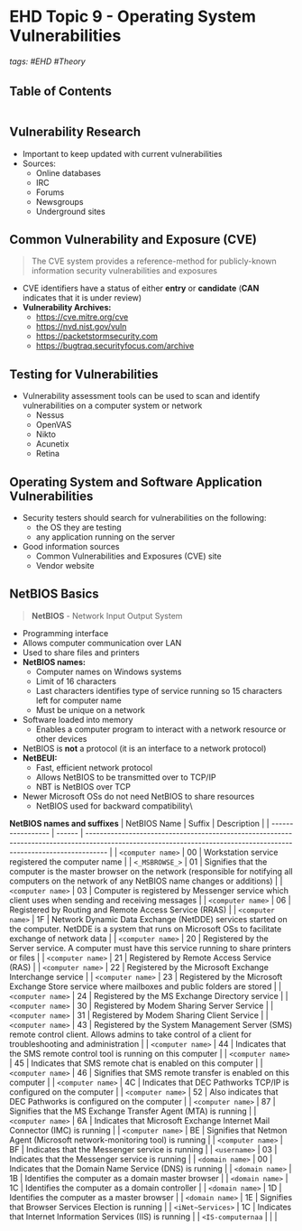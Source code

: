 # EHD Topic 9 - Operating System Vulnerabilities

###### tags: #EHD #Theory 

## Table of Contents
```toc
```

## Vulnerability Research
- Important to keep updated with current vulnerabilities
- Sources:
	- Online databases
	- IRC
	- Forums
	- Newsgroups
	- Underground sites

## Common Vulnerability and Exposure (CVE)
> The CVE system provides a reference-method for publicly-known information security vulnerabilities and exposures

- CVE identifiers have a status of either **entry** or **candidate** (**CAN** indicates that it is under review)
- **Vulnerability Archives:**
	- https://cve.mitre.org/cve
	- https://nvd.nist.gov/vuln
	- https://packetstormsecurity.com
	- https://bugtraq.securityfocus.com/archive

## Testing for Vulnerabilities
- Vulnerability assessment tools can be used to scan and identify vulnerabilities on a computer system or network
	- Nessus
	- OpenVAS
	- Nikto
	- Acunetix
	- Retina

## Operating System and Software Application Vulnerabilities
- Security testers should search for vulnerabilities on the following:
	- the OS they are testing
	- any application running on the server
- Good information sources
	- Common Vulnerabilities and Exposures (CVE) site
	- Vendor website

## NetBIOS Basics
> **NetBIOS** - Network Input Output System
- Programming interface
- Allows computer communication over LAN
- Used to share files and printers
- **NetBIOS names:**
	- Computer names on Windows systems
	- Limit of 16 characters
	- Last characters identifies type of service running so 15 characters left for computer name
	- Must be unique on a network
- Software loaded into memory
	- Enables a computer program to interact with a network resource or other devices
- NetBIOS is **not** a protocol (it is an interface to a network protocol)
- **NetBEUI:**
	- Fast, efficient network protocol
	- Allows NetBIOS to be transmitted over to TCP/IP
	- NBT is NetBIOS over TCP
- Newer Microsoft OSs do not need NetBIOS to share resources
	- NetBIOS used for backward compatibility\

**NetBIOS names and suffixes**
| NetBIOS Name      | Suffix | Description                                                                                                                                                        |
| ----------------- | ------ | ------------------------------------------------------------------------------------------------------------------------------------------------------------------ |
| `<computer name>` | 00     | Workstation service registered the computer name                                                                                                                   |
| `<_MSBROWSE_>`    | 01     | Signifies that the computer is the master browser on the network (responsible for notifying all computers on the network of any NetBIOS name changes or additions) |
| `<computer name>` | 03     | Computer is registered by Messenger service which client uses when sending and receiving messages                                                                  |
| `<computer name>` | 06     | Registered by Routing and Remote Access Service (RRAS)                                                                                                             |
| `<computer name>` | 1F     | Network Dynamic Data Exchange (NetDDE) services started on the computer. NetDDE is a system that runs on Microsoft OSs to facilitate exchange of network data      |
| `<computer name>` | 20     | Registered by the Server service. A computer must have this service running to share printers or files                                                             |
| `<computer name>` | 21     | Registered by Remote Access Service (RAS)                                                                                                                          |
| `<computer name>` | 22     | Registered by the Microsoft Exchange Interchange service                                                                                                           |
| `<computer name>` | 23     | Registered by the Microsoft Exchange Store service where mailboxes and public folders are stored                                                                   |
| `<computer name>` | 24     | Registered by the MS Exchange Directory service                                                                                                                    |
| `<computer name>` | 30     | Registered by Modem Sharing Server Service                                                                                                                         |
| `<computer name>` | 31     | Registered by Modem Sharing Client Service                                                                                                                         |
| `<computer name>` | 43     | Registered by the System Management Server (SMS) remote control client. Allows admins to take control of a client for troubleshooting and administration           |
| `<computer name>` | 44     | Indicates that the SMS remote control tool is running on this computer                                                                                             |
| `<computer name>` | 45     | Indicates that SMS remote chat is enabled on this computer                                                                                                         |
| `<computer name>` | 46     | Signifies that SMS remote transfer is enabled on this computer                                                                                                     |
| `<computer name>` | 4C     | Indicates that DEC Pathworks TCP/IP is configured on the computer                                                                                                  |
| `<computer name>` | 52     | Also indicates that DEC Pathworks is configured on the computer                                                                                                    |
| `<computer name>` | 87     | Signifies that the MS Exchange Transfer Agent (MTA) is running                                                                                                     |
| `<computer name>` | 6A     | Indicates that Microsoft Exchange Internet Mail Connector (IMC) is running                                                                                         |
| `<computer name>` | BE     | Signifies that Netmon Agent (Microsoft network-monitoring tool) is running                                                                                         |
| `<computer name>` | BF     | Indicates that the Messenger service is running                                                                                                                    |
| `<username>`      | 03     | Indicates that the Messenger service is running                                                                                                                    |
| `<domain name>`   | 00     | Indicates that the Domain Name Service (DNS) is running                                                                                                            |
| `<domain name>`   | 1B     | Identifies the computer as a domain master browser                                                                                                                 |
| `<domain name>`   | 1C     | Identifies the computer as a domain controller                                                                                                                     |
| `<domain name>`   | 1D     | Identifies the computer as a master browser                                                                                                                        |
| `<domain name>`   | 1E     | Signifies that Browser Services Election is running                                                                                                                |
| `<iNet~Services>` | 1C     | Indicates that Internet Information Services (IIS) is running                                                                                                      |
| `<IS-computernaa`                  |        |                                                                                                                                                                    |
